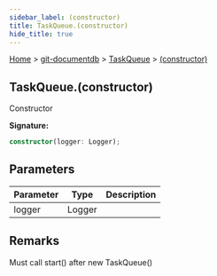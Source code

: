 ```yaml
---
sidebar_label: (constructor)
title: TaskQueue.(constructor)
hide_title: true
---
```


[Home](./index.md) &gt; [git-documentdb](./git-documentdb.md) &gt; [TaskQueue](./git-documentdb.taskqueue.md) &gt; [(constructor)](./git-documentdb.taskqueue._constructor_.md)

## TaskQueue.(constructor)

Constructor

<b>Signature:</b>

```typescript
constructor(logger: Logger);
```

## Parameters

|  Parameter | Type | Description |
|  --- | --- | --- |
|  logger | Logger |  |

## Remarks

Must call start() after new TaskQueue()

